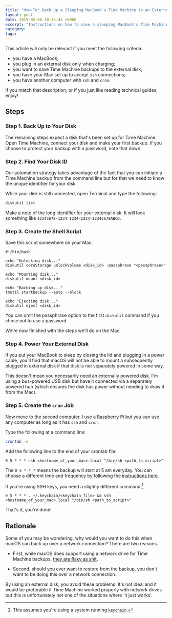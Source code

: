 ```yaml
---
title: "How-To: Back Up a Sleeping MacBook's Time Machine to an External Disk"
layout: post
date: 2019-05-06 10:35:42 +0900
excerpt: "Instructions on how to save a sleeping MacBook's Time Machine backups to an external disk."
category: 
tags: 
---
```


This article will only be relevant if you meet the following criteria:

- you have a MacBook;
- you plug in an external disk only when charging;
- you want to save Time Machine backups to the external disk;
- you have your Mac set up to accept `ssh` connections;
- you have another computer with `ssh` and `cron`.

If you match that description, or if you just like reading technical guides, enjoy!

## Steps

### Step 1. Back Up to Your Disk

The remaining steps expect a disk that's been set up for Time Machine. Open Time Machine, connect your disk and make your first backup. If you choose to protect your backup with a password, note that down.

### Step 2. Find Your Disk ID

Our automation strategy takes advantage of the fact that you can initiate a Time Machine backup from the command line but for that we need to know the unique identifier for your disk.

While your disk is still connected, open Terminal and type the following:

```sh
diskutil list
```

Make a note of the long identifier for your external disk. It will look something like `12345678-1234-1234-1234-12345678ABCD`.

### Step 3. Create the Shell Script

Save this script somewhere on your Mac:

```
#!/bin/bash

echo "Unlocking disk..."
diskutil coreStorage unlockVolume <disk_id> -passphrase "<passphrase>"

echo "Mounting disk..."
diskutil mount <disk_id> 

echo "Backing up disk..."
tmutil startbackup --auto --block

echo "Ejecting disk..."
diskutil eject <disk_id>
```

You can omit the passphrase option to the first `diskutil` command if you chose not to use a password.

We're now finished with the steps we'll do on the Mac.

### Step 4. Power Your External Disk

If you put your MacBook to sleep by closing the lid and plugging in a power cable, you'll find that macOS will not be able to mount a subsequently plugged in external disk if that disk is not separately powered in some way.

This doesn't mean you necessarily need an externally powered disk. I'm using a bus-powered USB disk but have it connected via a separately powered hub (which ensures the disk has power without needing to draw it from the Mac).

### Step 5. Create the `cron` Job

Now move to the second computer. I use a Raspberry Pi but you can use any computer as long as it has `ssh` and `cron`.

Type the following at a command line:

```sh
crontab -e
```

Add the following line to the end of your crontab file:

```
0 5 * * * ssh <hostname_of_your_mac>.local "/bin/sh <path_to_script>"
```

The `0 5 * * *` means the backup will start at 5 am everyday. You can choose a different time and frequency by following the [instructions here][aca].

[aca]: https://www.adminschoice.com/crontab-quick-reference

If you're using SSH keys, you need a slightly different command:[^1]

```
0 5 * * * . ~/.keychain/<keychain_file> && ssh <hostname_of_your_mac>.local "/bin/sh <path_to_script>"
```

That's it, you're done!

## Rationale

Some of you may be wondering, why would you want to do this when macOS can back up over a network connection? There are two reasons.

- First, while macOS does support using a network drive for Time Machine backups, [they are flaky as shit][mwa].
  
[mwa]: https://www.macworld.com/article/3170844/when-backups-go-bad-the-problem-with-using-network-drives-with-time-machine.html

- Second, should you ever want to restore from the backup, you don't want to be doing this over a network connection.

By using an external disk, you avoid these problems. It's not ideal and it would be preferable if Time Machine worked properly with network drives but this is unfortunately not one of the situations where 'it just works'.

[^1]: This assumes you're using a system running [`keychain`][kcp].

[kcp]: https://www.funtoo.org/Keychain
